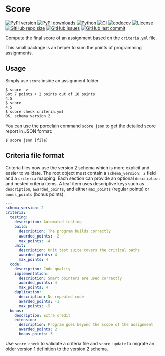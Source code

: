 # Score

[![PyPI version](https://img.shields.io/pypi/v/StudentScore.svg)](https://pypi.org/project/StudentScore/)
[![PyPI downloads](https://img.shields.io/pypi/dm/StudentScore.svg)](https://pypi.org/project/StudentScore/)
[![Python](https://img.shields.io/pypi/pyversions/StudentScore)](https://pypi.org/project/StudentScore/)
[![CI](https://github.com/heig-tin-info/score/actions/workflows/ci.yml/badge.svg?branch=master)](https://github.com/heig-tin-info/score/actions/workflows/ci.yml)
[![codecov](https://codecov.io/gh/heig-tin-info/score/branch/master/graph/badge.svg)](https://codecov.io/gh/heig-tin-info/score)
[![License](https://img.shields.io/github/license/heig-tin-info/score.svg)](https://github.com/heig-tin-info/score/blob/master/LICENSE.txt)
[![GitHub repo size](https://img.shields.io/github/repo-size/heig-tin-info/score.svg)](https://github.com/heig-tin-info/score)
[![GitHub issues](https://img.shields.io/github/issues/heig-tin-info/score.svg)](https://github.com/heig-tin-info/score/issues)
[![GitHub last commit](https://img.shields.io/github/last-commit/heig-tin-info/score.svg)](https://github.com/heig-tin-info/score/commits/master)

Compute the final score of an assignment based on the `criteria.yml` file.

This small package is an helper to sum the points of programming assignments.

## Usage

Simply use `score` inside an assignment folder

```console
$ score -v
Got 7 points + 2 points out of 10 points
4.5
$ score
4.5
$ score check criteria.yml
OK, schema version 2
```

You can use the porcelain command `score json` to get the detailed score report in JSON format:

```console
$ score json [file]
```

## Criteria file format

Criteria files now use the version 2 schema which is more explicit and easier to validate. The root object must contain a `schema_version: 2` field and a `criteria` mapping. Each section can provide an optional `description` and nested criteria items. A leaf item uses descriptive keys such as `description`, `awarded_points`, and either `max_points` (regular points) or `bonus_points` (bonus points).

```yaml
---
schema_version: 2
criteria:
  testing:
    description: Automated testing
    build:
      description: The program builds correctly
      awarded_points: -2
      max_points: -4
    unit:
      description: Unit test suite covers the critical paths
      awarded_points: 4
      max_points: 4
  code:
    description: Code quality
    implementation:
      description: Smart pointers are used correctly
      awarded_points: 4
      max_points: 4
    duplication:
      description: No repeated code
      awarded_points: -1
      max_points: -5
  bonus:
    description: Extra credit
    extension:
      description: Program goes beyond the scope of the assignment
      awarded_points: 2
      bonus_points: 3
```

Use `score check` to validate a criteria file and `score update` to migrate an older version 1 definition to the version 2 schema.
